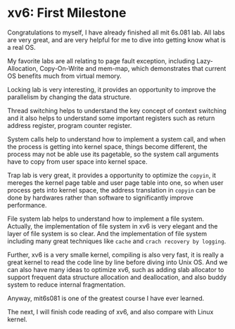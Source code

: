 # xv6: First Milestone 

Congratulations to myself, I have already finished all mit 6s.081 lab. All labs are very great, and are very helpful for me to dive into getting know what is a real OS. 

My favorite labs are all relating to page fault exception, including Lazy-Allocation, Copy-On-Write and mem-map, which demonstrates that current OS benefits much from virtual memory. 

Locking lab is very interesting, it provides an opportunity to improve the parallelism by changing the data structure. 

Thread switching  helps to understand the key concept of context switching and it also helps to understand some important registers such as return address register, program counter register.

System calls help to understand how to implement a system call, and when the process is getting into kernel space, things become different, the process may not be able use its pagetable, so the system call arguments have to copy from user space into kernel space. 

Trap lab is very great, it provides a opportunity to optimize the `copyin`, it mereges the kernel page table and user page table into one, so when user process gets into kernel space, the address translation in `copyin` can be done by hardwares rather than software to significantly improve performance. 

File system lab helps to understand how to implement a file system. Actually, the implementation of file system in xv6 is very elegant and the layer of file system is so clear. And the implementation of file system including many great techniques like `cache` and  `crach recovery by logging`. 


Further, xv6 is a very smalle kernel, compiling is also very fast, it is really a great kernel to read the code line by line before diving into Unix OS. And we can also have many ideas to optimize xv6, such as adding slab allocator to support frequent data structure allocation and deallocation, and also buddy system  to reduce internal fragmentation. 


Anyway, mit6s081 is one of the greatest course I have ever learned. 

The next, I will finish code reading of xv6, and also compare with Linux kernel. 
